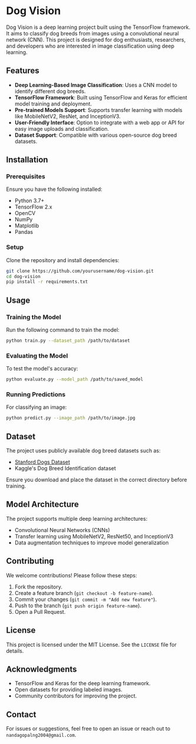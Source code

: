 # Dog Vision

Dog Vision is a deep learning project built using the TensorFlow framework. It aims to classify dog breeds from images using a convolutional neural network (CNN). This project is designed for dog enthusiasts, researchers, and developers who are interested in image classification using deep learning.

## Features
- **Deep Learning-Based Image Classification**: Uses a CNN model to identify different dog breeds.
- **TensorFlow Framework**: Built using TensorFlow and Keras for efficient model training and deployment.
- **Pre-trained Models Support**: Supports transfer learning with models like MobileNetV2, ResNet, and InceptionV3.
- **User-Friendly Interface**: Option to integrate with a web app or API for easy image uploads and classification.
- **Dataset Support**: Compatible with various open-source dog breed datasets.

## Installation
### Prerequisites
Ensure you have the following installed:
- Python 3.7+
- TensorFlow 2.x
- OpenCV
- NumPy
- Matplotlib
- Pandas

### Setup
Clone the repository and install dependencies:
```sh
git clone https://github.com/yourusername/dog-vision.git
cd dog-vision
pip install -r requirements.txt
```

## Usage
### Training the Model
Run the following command to train the model:
```sh
python train.py --dataset_path /path/to/dataset
```

### Evaluating the Model
To test the model's accuracy:
```sh
python evaluate.py --model_path /path/to/saved_model
```

### Running Predictions
For classifying an image:
```sh
python predict.py --image_path /path/to/image.jpg
```

## Dataset
The project uses publicly available dog breed datasets such as:
- [Stanford Dogs Dataset](https://www.kaggle.com/c/dog-breed-identification/overview)
- Kaggle's Dog Breed Identification dataset

Ensure you download and place the dataset in the correct directory before training.

## Model Architecture
The project supports multiple deep learning architectures:
- Convolutional Neural Networks (CNNs)
- Transfer learning using MobileNetV2, ResNet50, and InceptionV3
- Data augmentation techniques to improve model generalization

## Contributing
We welcome contributions! Please follow these steps:
1. Fork the repository.
2. Create a feature branch (`git checkout -b feature-name`).
3. Commit your changes (`git commit -m "Add new feature"`).
4. Push to the branch (`git push origin feature-name`).
5. Open a Pull Request.

## License
This project is licensed under the MIT License. See the `LICENSE` file for details.

## Acknowledgments
- TensorFlow and Keras for the deep learning framework.
- Open datasets for providing labeled images.
- Community contributors for improving the project.

## Contact
For issues or suggestions, feel free to open an issue or reach out to `nandagopalng2004@gmail.com`.

